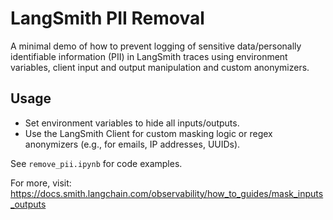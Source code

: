 # LangSmith PII Removal

A minimal demo of how to prevent logging of sensitive data/personally identifiable information (PII) in LangSmith traces using environment variables, client input and output manipulation and custom anonymizers.

## Usage
- Set environment variables to hide all inputs/outputs.
- Use the LangSmith Client for custom masking logic or regex anonymizers (e.g., for emails, IP addresses, UUIDs).

See `remove_pii.ipynb` for code examples.

For more, visit: https://docs.smith.langchain.com/observability/how_to_guides/mask_inputs_outputs
